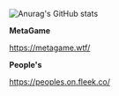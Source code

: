 ![Anurag's GitHub stats](https://github-readme-stats.vercel.app/api?username=vidvidvid&show_icons=true&theme=tokyonight)

**MetaGame**

https://metagame.wtf/

**People's**

https://peoples.on.fleek.co/
